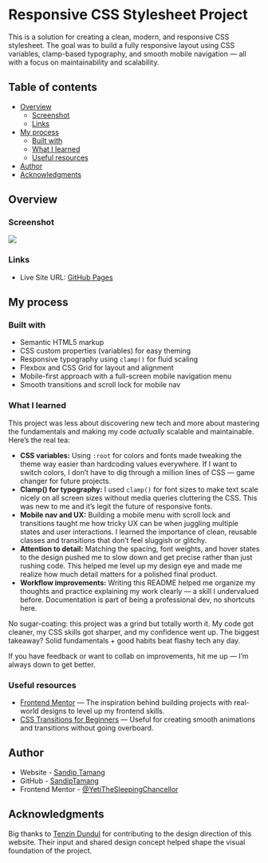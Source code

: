 # Responsive CSS Stylesheet Project

This is a solution for creating a clean, modern, and responsive CSS stylesheet. The goal was to build a fully responsive layout using CSS variables, clamp-based typography, and smooth mobile navigation — all with a focus on maintainability and scalability.

## Table of contents

- [Overview](#overview)
  - [Screenshot](#screenshot)
  - [Links](#links)
- [My process](#my-process)
  - [Built with](#built-with)
  - [What I learned](#what-i-learned)
  - [Useful resources](#useful-resources)
- [Author](#author)
- [Acknowledgments](#acknowledgments)

## Overview

### Screenshot

![](img/screenshot.png)

### Links

- Live Site URL: [GitHub Pages](https://yetithesleepingchancellor.github.io/if-website-responsive/)

## My process

### Built with

- Semantic HTML5 markup  
- CSS custom properties (variables) for easy theming  
- Responsive typography using `clamp()` for fluid scaling  
- Flexbox and CSS Grid for layout and alignment  
- Mobile-first approach with a full-screen mobile navigation menu  
- Smooth transitions and scroll lock for mobile nav  

### What I learned

This project was less about discovering new tech and more about mastering the fundamentals and making my code *actually* scalable and maintainable. Here’s the real tea:

- **CSS variables:** Using `:root` for colors and fonts made tweaking the theme way easier than hardcoding values everywhere. If I want to switch colors, I don’t have to dig through a million lines of CSS — game changer for future projects.  
- **Clamp() for typography:** I used `clamp()` for font sizes to make text scale nicely on all screen sizes without media queries cluttering the CSS. This was new to me and it’s legit the future of responsive fonts.  
- **Mobile nav and UX:** Building a mobile menu with scroll lock and transitions taught me how tricky UX can be when juggling multiple states and user interactions. I learned the importance of clean, reusable classes and transitions that don’t feel sluggish or glitchy.  
- **Attention to detail:** Matching the spacing, font weights, and hover states to the design pushed me to slow down and get precise rather than just rushing code. This helped me level up my design eye and made me realize how much detail matters for a polished final product.  
- **Workflow improvements:** Writing this README helped me organize my thoughts and practice explaining my work clearly — a skill I undervalued before. Documentation is part of being a professional dev, no shortcuts here.

No sugar-coating: this project was a grind but totally worth it. My code got cleaner, my CSS skills got sharper, and my confidence went up. The biggest takeaway? Solid fundamentals + good habits beat flashy tech any day.

If you have feedback or want to collab on improvements, hit me up — I’m always down to get better.

### Useful resources

- [Frontend Mentor](https://www.frontendmentor.io/) — The inspiration behind building projects with real-world designs to level up my frontend skills.  
- [CSS Transitions for Beginners](https://www.w3schools.com/css/css3_transitions.asp) — Useful for creating smooth animations and transitions without going overboard.

## Author

- Website - [Sandip Tamang](https://www.tamangsandip.com.np)  
- GitHub - [SandipTamang](https://github.com/yetithesleepingchancellor)  
- Frontend Mentor - [@YetiTheSleepingChancellor](https://www.frontendmentor.io/profile/YetiTheSleepingChancellor)

## Acknowledgments

Big thanks to [Tenzin Dundul](https://github.com/tenzindundul) for contributing to the design direction of this website. Their input and shared design concept helped shape the visual foundation of the project.
